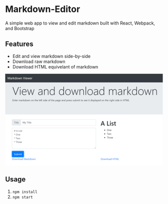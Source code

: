 # Markdown-Editor
A simple web app to view and edit markdown built with React, Webpack, and Bootstrap

## Features
* Edit and view markdown side-by-side
* Download raw markdown
* Download HTML equivelant of markdown

![Alt text](/examples/example.png?raw=true "Example")

## Usage
1. `npm install`
2. `npm start`
